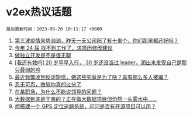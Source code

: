 # v2ex热议话题

`最后更新时间：2023-08-20 10:11:17 +0800`

1. [第三波疫情来势汹汹，昨天一天公司阳了有十来个，你们那里都还好吗？](https://www.v2ex.com/t/966630)
1. [今年 24 届 找不到工作了，求简历修改建议](https://www.v2ex.com/t/966604)
1. [做独立开发是不是很无聊](https://www.v2ex.com/t/966663)
1. [[我还有救吗] 20 岁早早入行， 30 岁还没当过 leader，润出来发现自己是那只最弱的鸡](https://www.v2ex.com/t/966655)
1. [最近频繁收到反诈短信，做这些究竟是为了啥？真有那么多人被骗？](https://www.v2ex.com/t/966615)
1. [忍无可忍，微软你真的过分了](https://www.v2ex.com/t/966608)
1. [在某职场，为什么不能说领导的问题？](https://www.v2ex.com/t/966649)
1. [大数据到底是干嘛的？正在做大数据项目但仍然一头雾水中……](https://www.v2ex.com/t/966674)
1. [想搭建一个 GPS 定位追踪系统，问问是否有开源项目可以用？](https://www.v2ex.com/t/966631)

